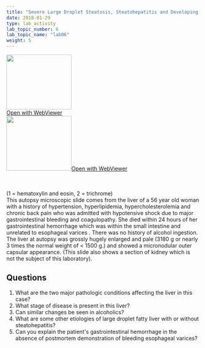 ```yaml
---
title: "Severe Large Droplet Steatosis, Steatohepatitis and Developing Cirrhosis (Trichrome)"
date: 2018-01-29
type: lab_activity
lab_topic_number: 6
lab_topic_name: "lab06"
weight: 5
---
```

<div class="entrybody">
<div class="thumbnail"><a href="http://virtualslides.cumc.columbia.edu/Liver%20Path%2005.svs/view.apml?" target="_blank"><img alt="" src="/assets/images/slide_liverpath05.jpg" width="170" height="143" class="mt-image-left"></a><br><a href="http://virtualslides.cumc.columbia.edu/Liver%20Path%2005.svs/view.apml?" target="_blank">Open with WebViewer</a></div><div class="thumbnail"><a href="http://virtualslides.cumc.columbia.edu/Liver%20Path%2004.svs/view.apml?" target="_blank"><img alt="" src="/assets/images/slide_liverpath04.jpg" width="170" height="143" class="mt-image-left"></a><a href="http://virtualslides.cumc.columbia.edu/Liver%20Path%2004.svs/view.apml?" target="_blank">Open with WebViewer</a></div>

<p><br clear="all"><br>
(1 = hematoxylin and eosin, 2 = trichrome)<br>
This autopsy microscopic slide comes from the liver of a 56 year old woman with a history of hypertension, hyperlipidemia, hypercholesterolemia and chronic back pain who was admitted with hypotensive shock due to major gastrointestinal bleeding and coagulopathy. She died within 24 hours of her gastrointestinal hemorrhage which was within the small intestine and unrelated to esophageal varices . There was no history of alcohol ingestion. The liver at autopsy was grossly hugely enlarged and pale (3180 g or nearly 3 times the normal weight of &lt; 1500 g.) and showed a micronodular outer capsular appearance. (This slide also shows a section of kidney which is not the subject of this laboratory).</p>

<h2>Questions</h2>


<ol>
<li> What are the two major pathologic conditions affecting the liver in this case?</li>
<li> What stage of disease is present in this liver?</li>
<li> Can similar changes be seen in alcoholics?</li>
<li> What are some other etiologies of large droplet fatty liver with or without steatohepatitis?</li>
<li> Can you explain the patient's gastrointestinal hemorrhage in the absence of postmortem demonstration of bleeding esophageal varices?</li>
</ol>


						
</div>
